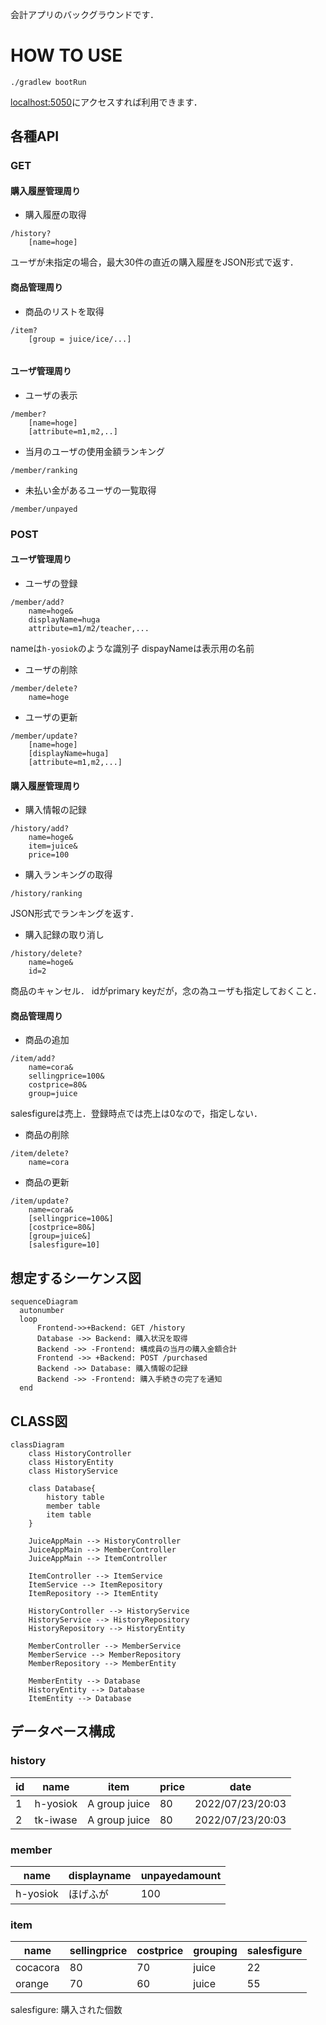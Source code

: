 会計アプリのバックグラウンドです．

# HOW TO USE
```
./gradlew bootRun
```
[localhost:5050](http://localhost:5050)にアクセスすれば利用できます．



## 各種API
### GET
#### 購入履歴管理周り
* 購入履歴の取得
```
/history?
    [name=hoge]
```
ユーザが未指定の場合，最大30件の直近の購入履歴をJSON形式で返す．

#### 商品管理周り
* 商品のリストを取得
```
/item?
    [group = juice/ice/...]
    
```

#### ユーザ管理周り
* ユーザの表示
```
/member?
    [name=hoge]
    [attribute=m1,m2,..]
```

* 当月のユーザの使用金額ランキング
```
/member/ranking
```
* 未払い金があるユーザの一覧取得
```
/member/unpayed
```
### POST
#### ユーザ管理周り

* ユーザの登録
```
/member/add?
    name=hoge&
    displayName=huga
    attribute=m1/m2/teacher,...
```
nameは`h-yosiok`のような識別子
dispayNameは表示用の名前
* ユーザの削除
```
/member/delete?
    name=hoge
```

* ユーザの更新
```
/member/update?
    [name=hoge]
    [displayName=huga]
    [attribute=m1,m2,...]
```



#### 購入履歴管理周り

* 購入情報の記録
```
/history/add?
    name=hoge&
    item=juice&
    price=100
```

* 購入ランキングの取得
```
/history/ranking
```
JSON形式でランキングを返す．
* 購入記録の取り消し
```
/history/delete?
    name=hoge&
    id=2
```
商品のキャンセル．
idがprimary keyだが，念の為ユーザも指定しておくこと．

<!-- * 購入記録が取り消せるかの確認
```
/cancelable?
    user
    id
``` -->

#### 商品管理周り
* 商品の追加
```
/item/add?
    name=cora&
    sellingprice=100&
    costprice=80&
    group=juice
```
salesfigureは売上．登録時点では売上は0なので，指定しない．
* 商品の削除
```
/item/delete?
    name=cora
```
* 商品の更新
```
/item/update?
    name=cora&
    [sellingprice=100&]
    [costprice=80&]
    [group=juice&]
    [salesfigure=10]
```

## 想定するシーケンス図
```mermaid
sequenceDiagram
  autonumber
  loop
      Frontend->>+Backend: GET /history
      Database ->> Backend: 購入状況を取得
      Backend ->> -Frontend: 構成員の当月の購入金額合計
      Frontend ->> +Backend: POST /purchased
      Backend ->> Database: 購入情報の記録
      Backend ->> -Frontend: 購入手続きの完了を通知
  end
```

## CLASS図
``` mermaid
classDiagram
    class HistoryController
    class HistoryEntity
    class HistoryService
    
    class Database{
        history table
        member table
        item table
    }
    
    JuiceAppMain --> HistoryController
    JuiceAppMain --> MemberController
    JuiceAppMain --> ItemController
    
    ItemController --> ItemService
    ItemService --> ItemRepository
    ItemRepository --> ItemEntity
    
    HistoryController --> HistoryService
    HistoryService --> HistoryRepository
    HistoryRepository --> HistoryEntity
    
    MemberController --> MemberService
    MemberService --> MemberRepository
    MemberRepository --> MemberEntity
    
    MemberEntity --> Database
    HistoryEntity --> Database
    ItemEntity --> Database
```

## データベース構成
### history
|id|name|item|price|date|
|---|---|---|---|---|
|1|h-yosiok|A group juice|80|2022/07/23/20:03|
|2|tk-iwase|A group juice|80|2022/07/23/20:03|]

### member
|name|displayname|unpayedamount|
|---|---|---|
|h-yosiok|ほげふが|100|

### item
|name|sellingprice|costprice|grouping|salesfigure|
|---|---|---|---|---|
|cocacora|80|70|juice|22|
|orange|70|60|juice|55|

salesfigure: 購入された個数
